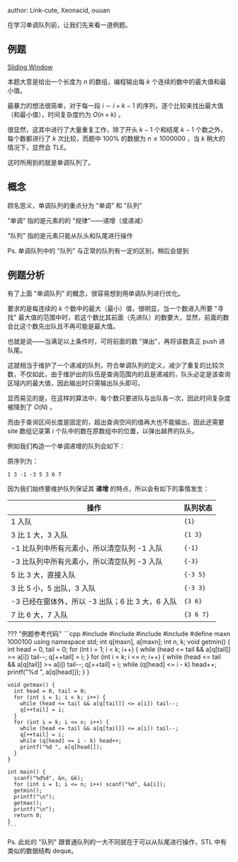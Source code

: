 author: Link-cute, Xeonacid, ouuan

在学习单调队列前，让我们先来看一道例题。

## 例题

 [Sliding Window](http://poj.org/problem?id=2823) 

本题大意是给出一个长度为 $n$ 的数组，编程输出每 $k$ 个连续的数中的最大值和最小值。

最暴力的想法很简单，对于每一段 $i \sim i+k-1$ 的序列，逐个比较来找出最大值（和最小值），时间复杂度约为 $O(n \times k)$ 。

很显然，这其中进行了大量重复工作，除了开头 $k-1$ 个和结尾 $k-1$ 个数之外，每个数都进行了 $k$ 次比较，而题中 $100\%$ 的数据为 $n \le 1000000$ ，当 $k$ 稍大的情况下，显然会 TLE。

这时所用到的就是单调队列了。

## 概念

顾名思义，单调队列的重点分为 "单调" 和 "队列"

"单调" 指的是元素的的 "规律"——递增（或递减）

"队列" 指的是元素只能从队头和队尾进行操作

Ps. 单调队列中的 "队列" 与正常的队列有一定的区别，稍后会提到

## 例题分析

有了上面 "单调队列" 的概念，很容易想到用单调队列进行优化。

要求的是每连续的 $k$ 个数中的最大（最小）值，很明显，当一个数进入所要 "寻找" 最大值的范围中时，若这个数比其前面（先进队）的数要大，显然，前面的数会比这个数先出队且不再可能是最大值。

也就是说——当满足以上条件时，可将前面的数 "弹出"，再将该数真正 push 进队尾。

这就相当于维护了一个递减的队列，符合单调队列的定义，减少了重复的比较次数，不仅如此，由于维护出的队伍是查询范围内的且是递减的，队头必定是该查询区域内的最大值，因此输出时只需输出队头即可。

显而易见的是，在这样的算法中，每个数只要进队与出队各一次，因此时间复杂度被降到了 $O(N)$ 。

而由于查询区间长度是固定的，超出查询空间的值再大也不能输出，因此还需要 site 数组记录第 $i$ 个队中的数在原数组中的位置，以弹出越界的队头。

例如我们构造一个单调递增的队列会如下：

原序列为：

```text
1 3 -1 -3 5 3 6 7
```

因为我们始终要维护队列保证其 **递增** 的特点，所以会有如下的事情发生：

| 操作                              | 队列状态        |
| ------------------------------- | ----------- |
| 1 入队                            |  `{1}`      |
| 3 比 1 大，3 入队                    |  `{1 3}`    |
| -1 比队列中所有元素小，所以清空队列 -1 入队       |  `{-1}`     |
| -3 比队列中所有元素小，所以清空队列 -3 入队       |  `{-3}`     |
| 5 比 3 大，直接入队                    |  `{-3 5}`   |
| 3 比 5 小，5 出队，3 入队               |  `{-3 3}`   |
| -3 已经在窗体外，所以 -3 出队；6 比 3 大，6 入队 |  `{3 6}`    |
| 7 比 6 大，7 入队                    |  `{3 6 7}`  |

??? "例题参考代码"
    ```cpp
    #include <cstdio>
    #include <cstdlib>
    #include <cstring>
    #include <iostream>
    #define maxn 1000100
    using namespace std;
    int q[maxn], a[maxn];
    int n, k;
    void getmin() {
      int head = 0, tail = 0;
      for (int i = 1; i < k; i++) {
        while (head <= tail && a[q[tail]] >= a[i]) tail--;
        q[++tail] = i;
      }
      for (int i = k; i <= n; i++) {
        while (head <= tail && a[q[tail]] >= a[i]) tail--;
        q[++tail] = i;
        while (q[head] <= i - k) head++;
        printf("%d ", a[q[head]]);
      }
    }
    
    void getmax() {
      int head = 0, tail = 0;
      for (int i = 1; i < k; i++) {
        while (head <= tail && a[q[tail]] <= a[i]) tail--;
        q[++tail] = i;
      }
      for (int i = k; i <= n; i++) {
        while (head <= tail && a[q[tail]] <= a[i]) tail--;
        q[++tail] = i;
        while (q[head] <= i - k) head++;
        printf("%d ", a[q[head]]);
      }
    }
    
    int main() {
      scanf("%d%d", &n, &k);
      for (int i = 1; i <= n; i++) scanf("%d", &a[i]);
      getmin();
      printf("\n");
      getmax();
      printf("\n");
      return 0;
    }
    ```

Ps. 此处的 "队列" 跟普通队列的一大不同就在于可以从队尾进行操作，STL 中有类似的数据结构 deque。
